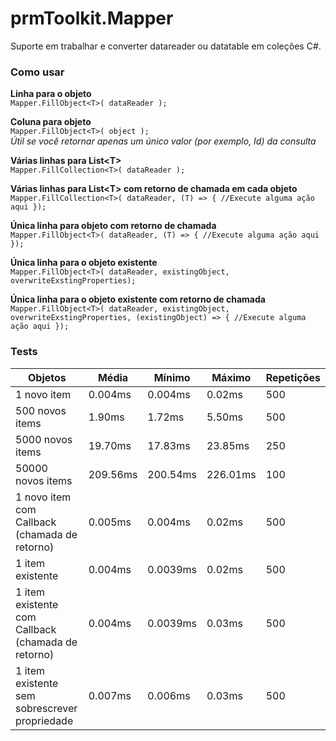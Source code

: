 # prmToolkit.Mapper
Suporte em trabalhar e converter datareader ou datatable em coleções C#.

### Como usar

**Linha para o objeto**  
```Mapper.FillObject<T>( dataReader );```  

**Coluna para objeto**  
```Mapper.FillObject<T>( object );```  
*Útil se você retornar apenas um único valor (por exemplo, Id) da consulta*  

**Várias linhas para List\<T\>**  
```Mapper.FillCollection<T>( dataReader );```  

**Várias linhas para List\<T\> com retorno de chamada em cada objeto**  
```Mapper.FillCollection<T>( dataReader, (T) => { //Execute alguma ação aqui });```  

**Única linha para objeto com retorno de chamada**  
```Mapper.FillObject<T>( dataReader, (T) => { //Execute alguma ação aqui });```

**Única linha para o objeto existente**  
```Mapper.FillObject<T>( dataReader, existingObject, overwriteExstingProperties);```

**Única linha para o objeto existente com retorno de chamada**  
```Mapper.FillObject<T>( dataReader, existingObject, overwriteExstingProperties, (existingObject) => { //Execute alguma ação aqui });```

### Tests

| Objetos                              | Média  | Mínimo      | Máximo      | Repetições |
|--------------------------------------------|----------|----------|----------|---------------|
| 1 novo item                                 | 0.004ms  | 0.004ms  | 0.02ms   | 500           |
| 500 novos items                              | 1.90ms   | 1.72ms   | 5.50ms   | 500           |
| 5000 novos items                             | 19.70ms  | 17.83ms  | 23.85ms  | 250           |
| 50000 novos items                            | 209.56ms | 200.54ms | 226.01ms | 100           |
| 1 novo item com Callback (chamada de retorno)           | 0.005ms  | 0.004ms  | 0.02ms   | 500           |
| 1 item existente                            | 0.004ms  | 0.0039ms | 0.02ms   | 500           |
| 1 item existente com Callback (chamada de retorno)              | 0.004ms  | 0.0039ms | 0.03ms   | 500           |
| 1 item existente sem sobrescrever propriedade | 0.007ms  | 0.006ms  | 0.03ms   | 500           |
